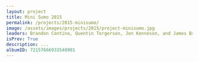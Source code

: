 ```yaml
---
layout: project
title: Mini Sumo 2015
permalink: /projects/2015-minisumo/
image: /assets/images/projects/2015/project-minisumo.jpg
leaders: Brandon Contino, Quentin Torgerson, Jon Kenneson, and James Braza
isPrev: True
description: ...
albumID: 72157666933540901
---
```


